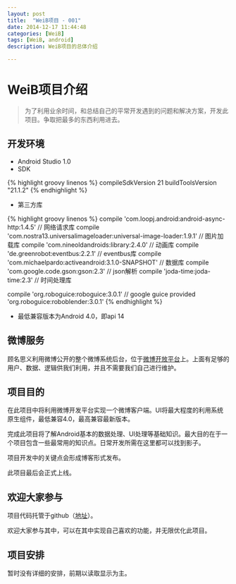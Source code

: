 ```yaml
---
layout: post
title:  "WeiB项目 - 001"
date: 2014-12-17 11:44:48
categories: [WeiB]
tags: [WeiB, android]
description: WeiB项目的总体介绍

---
```


# WeiB项目介绍

> 为了利用业余时间，和总结自己的平常开发遇到的问题和解决方案，开发此项目。争取把最多的东西利用进去。

## 开发环境

* Android Studio 1.0
* SDK 

{% highlight groovy linenos %}
compileSdkVersion 21
buildToolsVersion "21.1.2"
{% endhighlight %}

* 第三方库

{% highlight groovy linenos %}
compile 'com.loopj.android:android-async-http:1.4.5' // 网络请求库
compile 'com.nostra13.universalimageloader:universal-image-loader:1.9.1' // 图片加载库
compile 'com.nineoldandroids:library:2.4.0' // 动画库
compile 'de.greenrobot:eventbus:2.2.1' // eventbus库
compile 'com.michaelpardo:activeandroid:3.1.0-SNAPSHOT' // 数据库
compile 'com.google.code.gson:gson:2.3' // json解析
compile 'joda-time:joda-time:2.3' // 时间处理库

compile 'org.roboguice:roboguice:3.0.1' // google guice
provided 'org.roboguice:roboblender:3.0.1'
{% endhighlight %}

* 最低兼容版本为Android 4.0，即api 14

## 微博服务

顾名思义利用微博公开的整个微博系统后台，位于[微博开放平台](http://open.weibo.com)上。上面有足够的用户、数据、逻辑供我们利用，并且不需要我们自己进行维护。

## 项目目的

在此项目中将利用微博开发平台实现一个微博客户端。UI将最大程度的利用系统原生组件，最低兼容4.0，最高兼容最新版本。

完成此项目将了解Android基本的数据处理、UI处理等基础知识。最大目的在于一个项目包含一些最常用的知识点。日常开发所需在这里都可以找到影子。

项目开发中的关键点会形成博客形式发布。

此项目最后会正式上线。


## 欢迎大家参与

项目代码托管于github（[地址](https://github.com/hkllzh/FastWeiB)）。

欢迎大家参与其中，可以在其中实现自己喜欢的功能，并无限优化此项目。

## 项目安排

暂时没有详细的安排，前期以读取显示为主。



